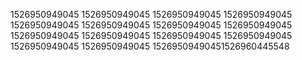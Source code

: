 1526950949045
1526950949045
1526950949045
1526950949045
1526950949045
1526950949045
1526950949045
1526950949045
1526950949045
1526950949045
1526950949045
1526950949045
1526950949045
1526950949045
15269509490451526960445548